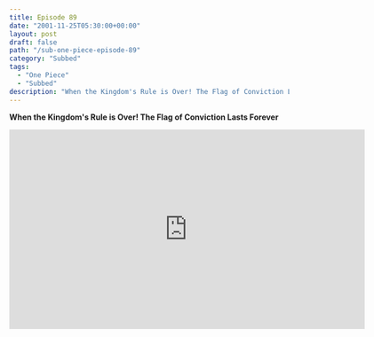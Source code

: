 ```yaml
---
title: Episode 89
date: "2001-11-25T05:30:00+00:00"
layout: post
draft: false
path: "/sub-one-piece-episode-89"
category: "Subbed"
tags:
  - "One Piece"
  - "Subbed"
description: "When the Kingdom's Rule is Over! The Flag of Conviction Lasts Forever"
---
```


**When the Kingdom's Rule is Over! The Flag of Conviction Lasts Forever**

<iframe width="640" height="360" src="https://www.rapidvideo.com/e/FX3CINCXMM" frameborder="0" marginwidth=0 marginheight=0 scrolling=no allowfullscreen></iframe>

